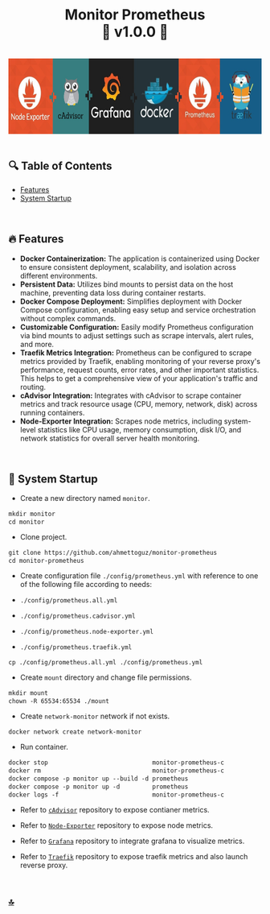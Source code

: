 <h1 id="top" align="center">Monitor Prometheus <br/> 🚢 v1.0.0 🚢</h1>

<br>

<div align="center">
    <img height=150 src="assets/banner/banner.png">
</div>

<br>

## 🔍 Table of Contents

- [Features](#features)
- [System Startup](#system-startup)

<br/>

<h2 id="features">🔥 Features</h2>

- **Docker Containerization:** The application is containerized using Docker to ensure consistent deployment, scalability, and isolation across different environments.
- **Persistent Data:** Utilizes bind mounts to persist data on the host machine, preventing data loss during container restarts.
- **Docker Compose Deployment:** Simplifies deployment with Docker Compose configuration, enabling easy setup and service orchestration without complex commands.
- **Customizable Configuration:** Easily modify Prometheus configuration via bind mounts to adjust settings such as scrape intervals, alert rules, and more.
- **Traefik Metrics Integration:** Prometheus can be configured to scrape metrics provided by Traefik, enabling monitoring of your reverse proxy's performance, request counts, error rates, and other important statistics. This helps to get a comprehensive view of your application's traffic and routing.
- **cAdvisor Integration:** Integrates with cAdvisor to scrape container metrics and track resource usage (CPU, memory, network, disk) across running containers.
- **Node-Exporter Integration:** Scrapes node metrics, including system-level statistics like CPU usage, memory consumption, disk I/O, and network statistics for overall server health monitoring.

<br/>

<h2 id="system-startup">🚀 System Startup</h2>

- Create a new directory named `monitor`.

```
mkdir monitor
cd monitor
```

- Clone project.

```
git clone https://github.com/ahmettoguz/monitor-prometheus
cd monitor-prometheus
```

- Create configuration file `./config/prometheus.yml` with reference to one of the following file according to needs:

- `./config/prometheus.all.yml`
- `./config/prometheus.cadvisor.yml`
- `./config/prometheus.node-exporter.yml`
- `./config/prometheus.traefik.yml`

```
cp ./config/prometheus.all.yml ./config/prometheus.yml
```

- Create `mount` directory and change file permissions.

```
mkdir mount
chown -R 65534:65534 ./mount
```

- Create `network-monitor` network if not exists.

```
docker network create network-monitor
```

- Run container.

```
docker stop                             monitor-prometheus-c
docker rm                               monitor-prometheus-c
docker compose -p monitor up --build -d prometheus
docker compose -p monitor up -d         prometheus
docker logs -f                          monitor-prometheus-c
```

- Refer to [`cAdvisor`](https://github.com/ahmettoguz/monitor-cadvisor) repository to expose contianer metrics.

- Refer to [`Node-Exporter`](https://github.com/ahmettoguz/monitor-node-exporter) repository to expose node metrics.

- Refer to [`Grafana`](https://github.com/ahmettoguz/monitor-grafana) repository to integrate grafana to visualize metrics.

- Refer to [`Traefik`](https://github.com/ahmettoguz/core-traefik) repository to expose traefik metrics and also launch reverse proxy.

<br/>

### [🔝](#top)
